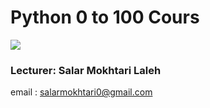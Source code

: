 # Python 0 to 100 Cours

  ![](https://user-images.githubusercontent.com/75142232/218423185-30051574-1b12-479e-9de8-29acbbee4aa6.png)

### Lecturer: Salar Mokhtari Laleh
email : salarmokhtari0@gmail.com


